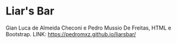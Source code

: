 # Liar's Bar

Gian Luca de Almeida Checoni e Pedro Mussio De Freitas, HTML e Bootstrap. LINK: https://pedromxz.github.io/liarsbar/

